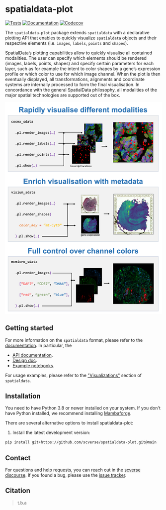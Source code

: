 # spatialdata-plot

[![Tests][badge-tests]][link-tests]
[![Documentation][badge-docs]][link-docs]
[![Codecov][badge-codecov]][link-codecov]

[badge-tests]: https://img.shields.io/github/actions/workflow/status/scverse/spatialdata-plot/test_and_deploy.yaml?branch=main
[link-tests]: https://github.com/scverse/spatialdata-plot/actions/workflows/test.yml
[badge-docs]: https://img.shields.io/readthedocs/spatialdata-plot
[badge-codecov]: https://codecov.io/gh/scverse/spatialdata-plot/branch/main/graph/badge.svg?token=C45F3ATSVI
[link-codecov]: https://app.codecov.io/gh/scverse/spatialdata-plot

The `spatialdata-plot` package extends `spatialdata` with a declarative plotting API that enables to quickly visualize `spatialdata` objects and their respective elements (i.e. `images`, `labels`, `points` and `shapes`).

SpatialData’s plotting capabilities allow to quickly visualise all contained modalities. The user can specify which elements should be rendered (images, labels, points, shapes) and specify certain parameters for each layer, such as for example the intent to color shapes by a gene’s expression profile or which color to use for which image channel. When the plot is then eventually displayed, all transformations, alignments and coordinate systems are internally processed to form the final visualisation. In concordance with the general SpatialData philosophy, all modalities of the major spatial technologies are supported out of the box.

<img src='https://raw.githubusercontent.com/scverse/spatialdata-plot/main/docs/spatialdata-plot.png'/>

## Getting started

For more information on the `spatialdata` format, please refer to the [documentation](https://spatialdata.scverse.org/en/latest/). In particular, the

-   [API documentation][link-api].
-   [Design doc][link-design-doc].
-   [Example notebooks][link-notebooks].

For usage examples, please refer to the ["Visualizations"](https://spatialdata.scverse.org/en/latest/tutorials/notebooks/notebooks.html#visualizations) section of `spatialdata`.

## Installation

You need to have Python 3.8 or newer installed on your system. If you don't have
Python installed, we recommend installing [Mambaforge](https://github.com/conda-forge/miniforge#mambaforge).

There are several alternative options to install spatialdata-plot:

<!--
1) Install the latest release of `spatialdata-plot` from `PyPI <https://pypi.org/project/spatialdata-plot/>`_:

```bash
pip install spatialdata-plot
```
-->

1. Install the latest development version:

```bash
pip install git+https://github.com/scverse/spatialdata-plot.git@main
```

## Contact

For questions and help requests, you can reach out in the [scverse discourse][scverse-discourse].
If you found a bug, please use the [issue tracker][issue-tracker].

## Citation

> t.b.a

[scverse-discourse]: https://discourse.scverse.org/
[issue-tracker]: https://github.com/scverse/spatialdata-plot/issues
[changelog]: https://spatialdata-plot.readthedocs.io/latest/changelog.html
[link-docs]: https://spatialdata-plot.readthedocs.io
[link-api]: https://spatialdata.scverse.org/projects/plot/en/latest
[link-design-doc]: https://spatialdata.scverse.org/en/latest/design_doc.html
[link-notebooks]: https://spatialdata.scverse.org/en/latest/tutorials/notebooks/notebooks.html
